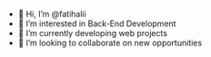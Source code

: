 - 👋 Hi, I’m @fatihalii
- 👀 I’m interested in Back-End Development
- 🌱 I’m currently developing web projects
- 💞️ I’m looking to collaborate on new opportunities


<!---
- 📫 How to reach me ...
fatihalii/fatihalii is a ✨ special ✨ repository because its `README.md` (this file) appears on your GitHub profile.
You can click the Preview link to take a look at your changes.
--->
